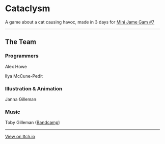 # Cataclysm
A game about a cat causing havoc, made in 3 days for [Mini Jame Gam #7](https://itch.io/jam/mini-jame-gam-7)

---

## The Team
### Programmers
Alex Howe 

Ilya McCune-Pedit

### Illustration & Animation
Janna Gilleman

### Music
Toby Gilleman ([Bandcamp](https://tapeblind.bandcamp.com))

---

[View on Itch.io](https://poke-bd.itch.io/cataclysm)
